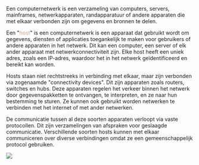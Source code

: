 Een computernetwerk is een verzameling van computers, servers, mainframes, netwerkapparaten, randapparatuur of andere apparaten die met elkaar verbonden zijn om gegevens en bronnen te delen.

Een "<span style="color:#c8ab83;">host</span>" is een computernetwerk is een apparaat dat gebruikt wordt om gegevens, diensten of applicaties toegankelijk te maken voor gebruikers of andere apparaten in het netwerk. Dit kan een computer, een server of elk ander apparaat met netwerkconnectiviteit zijn. Elke host heeft een uniek adres, zoals een IP-adres, waardoor het in het netwerk geïdentificeerd en bereikt kan worden.

Hosts staan niet rechtstreeks in verbinding met elkaar, maar zijn verbonden via zogenaamde "connectivity devices". Dit zijn apparaten zoals routers, switches en hubs. Deze apparaten regelen het verkeer binnen het netwerk door gegevenspakketten te ontvangen, te interpreten, en ze naar hun bestemming te sturen. Ze kunnen ook gebruikt worden netwerken te verbinden met het internet of met ander netwerken.

De communicatie tussen al deze soorten apparaten verloopt via vaste protocollen. Dit zijn verzamelingen van afspraken voor geslaagde communicatie. Verschillende soorten hosts kunnen met elkaar communiceren over diverse verbindingen omdat ze een gemeenschappelijk protocol gebruiken.

![](https://3283203901-files.gitbook.io/~/files/v0/b/gitbook-x-prod.appspot.com/o/spaces%2FKrXKbRoPmGxyrXNQktCY%2Fuploads%2Fgit-blob-7ebeba49552bceb57dc3c635ea0291a3b5cceb03%2FStructure_of_the_Internet.svg?alt=media)